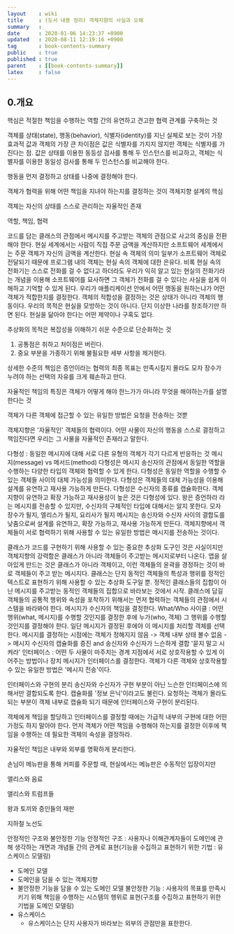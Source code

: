 ```yaml
---
layout    : wiki
title     : (도서 내용 정리) 객체지향의 사실과 오해
summary   : 
date      : 2020-01-06 14:23:37 +0900
updated   : 2020-08-11 12:19:16 +0900
tag       : book-contents-summary
public    : true
published : true
parent    : [[book-contents-summary]]
latex     : false
---
```


## 0.개요

핵심은 적절한 책임을 수행하는 역할 간의 유연하고 견고한 협력 관계를 구축하는 것

객체를 상태(state), 행동(behavior), 식별자(identity)를 지닌 실체로 보는 것이 가장 효과적
값과 객체의 가장 큰 차이점은 값은 식별자를 가지지 않지만 객체는 식별자를 가진다는 점. 값은 상태를 이용한 동등성 검사를 통해 두 인스턴스를 비교하고, 객체는 식별자를 이용한 동일성 검사를 통해 두 인스턴스를 비교해야 한다.

행동을 먼저 결정하고 상태를 나중에 결정해야 한다.

객체가 협력을 위해 어떤 책임을 지녀야 하는지를 결정하는 것이 객체지향 설계의 핵심


객체는 자신의 상태를 스스로 관리하는 자율적인 존재

역할, 책임, 협력

코드를 담는 클래스의 관점에서 메시지를 주고받는 객체의 관점으로 사고의 중심을 전환해야 한다.
현실 세계에서는 사람이 직접 주문 금액을 계산하지만 소프트웨어 세계에서는 주문 객체가 자신의 금액을 계산한다.
현실 속 객체의 의미 일부가 소프트웨어 객체로 전달되기 때문에 프로그램 내의 객체는 현실 속의 객체에 대한 은유다. 비록 현실 속의 전화기는 스스로 전화를 걸 수 없다고 하더라도 우리가 익히 알고 있는 현실의 전화기라는 개념을 이용해 소프트웨어를 묘사하면 그 객체가 전화를 걸 수 있다는 사실을 쉽게 이해하고 기억할 수 있게 된다.
우리가 애플리케이션 안에서 어떤 행동을 원하는냐가 어떤 객체가 적합한지를 결정한다. 객체의 적합성을 결정하는 것은 상태가 아니라 객체의 행동이다.
우리의 목적은 현실을 모방하는 것이 아니다. 단지 이상한 나라를 창조하기만 하면 된다. 현실을 닮아야 한다는 어떤 제약이나 구혹도 없다.

추상화의 목적은 복잡성을 이해하기 쉬운 수준으로 단순화하는 것 
1. 공통점은 취하고 처이점은 버린다.
2. 중요 부분을 가종하기 위해 불필요한 세부 사항을 제거한다.


상세한 수준의 책임은 증언이라는 협력의 최종 목표는 만족시킬지 몰라도 모자 장수가 누려야 하는 선택의 자유를 크게 훼손하고 만다.

자율적인 책임의 특징은 객체가 어떻게 해야 한느가가 아니라 무엇을 해야하는가를 설명한다는 것


객체가 다른 객체에 접근할 수 있는 유일한 방법은 요청을 전송하는 것뿐
 
객체지향은 '자율적인' 객체들의 협력이다. 어떤 사물이 자신의 행동을 스스로 결정하고 책임진다면 우리는 그 사물을 자율적인 존재라고 말한다.




다형성 : 동일한 메시지에 대해 서로 다른 유형의 객체가 각기 다르게 반응하는 것
메시지(message) vs 메서드(method)
다형성은 메시지 송신자의 관점에서 동일한 역할을 수행하는 다양한 타입의 객체와 협력할 수 있게 한다.
다형성은 동일한 역할을 수행할 수 있는 객체들 사이의 대체 가능성을 의미한다.
다형성은 객체들의 대체 가능성을 이용해 설계를 유연하고 재사용 가능하게 만든다.
다형성은 수신자의 종류를 캡슐화한다.
객체 지향이 유연하고 확장 가능하고 재사용성이 높은 것은 다형성에 있다.
왕은 증언하라 라는 메시지를 전송할 수 있지만, 수신자의 구체적인 타입에 대해서는 알지 못한다. 모자 장수가 될지, 엘리스가 될지, 요리사가 될지
메시지는 송신자와 수신자 사이의 결합도를 낮춤으로써 설계를 유연하고, 확장 가능하고, 재사용 가능하게 만든다.
객체지향에서 객체들이 서로 협력하기 위해 사용할 수 있는 유일한 방법은 메시지를 전송하는 것이다.

클래스가 코드를 구현하기 위해 사용할 수 있는 중요한 추상화 도구인 것은 사실이지만 객체지향의 강력함은 클래스가 아니라 객체들이 주고받는 메시지로부터 나온다.
앱을 살아있게 만드는 것은 클래스가 아니라 객체이고, 이런 객체들의 윤곽을 경정하는 것이 바로 객체들이 주고 받는 메시지다.
클래스는 단지 동적인 객체들의 특성과 행위를 정적인 텍스트로 표현하기 위해 사용할 수 있는 추상화 도구일 뿐.
정적인 클래스들의 집합이 아닌 메시지를 주고받는 동적인 객체들의 집합으로 바라보는 것에서 시작.
클래스에 담길 객체들의 공통적 행위와 속성을 포착하기 위해서는 먼저 협력하는 객체들의 관점에서 시스템을 바라봐야 한다.
메시지가 수신자의 책임을 결정한다.
What/Who 사이클 : 어떤 행위(what, 메시지)를 수행할 것인지를 결정한 후에 누가(who, 객체) 그 행위를 수행할 것인지를 결정해야 한다.
일단 메시지가 결정된 후에야 이 메시지를 처리할 객체를 선택한다.
메시지를 결정하는 시점에는 객체가 정해지지 않음 -> 객체 내부 상태 볼수 없음 -> 메시지 수신자의 캡슐화를 증진 and 송신자와 수신자가 느슨하게 결합
'묻지 말고 시켜라'
인터페이스 : 어떤 두 사물이 마주치는 경계 지점에서 서로 상호작용할 수 있게 이어주는 방법이나 장치
메시지가 인터페이스를 결정한다.
객체가 다른 객체와 상호작용할 수 있는 유일한 방법은 '메시지 전송'이다. 

인터페이스와 구현의 분리 
송신자와 수신자가 구현 부분이 아닌 느슨한 인터페이스에 의해서만 결합되도록 한다.
캡슐화를 '정보 은닉'이라고도 불린다.
요청하는 객체가 몰라도 되는 부분이 객체 내부로 캡슐화 되기 때문에 인터페이스와 구현이 분리된다.

객체에게 책임을 할당하고 인터페이스를 결정할 때에는 가급적 내부의 구현에 대한 어떤 가정도 하지 말아야 한다.
먼저 객체가 어떤 책임을 수행해야 하는지를 결정한 이후에 책임을 수행하는 데 필요한 객체의 속성을 결정하라.


자율적인 책임은 내부와 외부를 명확하게 분리한다.


손님이 메뉴판을 통해 커피를 주문할 때, 현실에서는 메뉴판은 수동적인 입장이지만 


앨리스와 음료

앨리스와 트럼프들

왕과 토끼와 증인들의 재판 

지하철 노선도

안정적인 구조와 불안정한 기능
안정적인 구조 : 사용자나 이해관계자들이 도메인에 관해 생각하는 개면과 개념들 간의 관계로 표현(기능을 수집하고 표현하기 위한 기법 : 유스케이스 모델링)
 - 도메인 모델
 - 도메인을 담을 수 있는 객체지향
 - 불안정한 기능을 담을 수 있는 도메인 모델
불안정한 기능 : 사용자의 목표를 만족시키기 위해 책임을 수행하는 시스템의 행위로 표현(구조를 수집하고 표현하기 위한 기법을 도메인 모델링)
 - 유스케이스
	 - 유스케이스는 단지 사용자가 바라보는 외부의 관점만을 표한한다.
 

